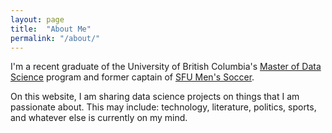 ```yaml
---
layout: page
title:  "About Me"
permalink: "/about/"
---
```


I'm a recent graduate of the University of British Columbia's [Master of Data Science](https://ubc-mds.github.io/) program and former captain of [SFU Men's Soccer](http://athletics.sfu.ca/index.aspx?path=msoc). 

On this website, I am sharing data science projects on things that I am passionate about. This may include: technology, literature, politics, sports, and whatever else is currently on my mind.     



